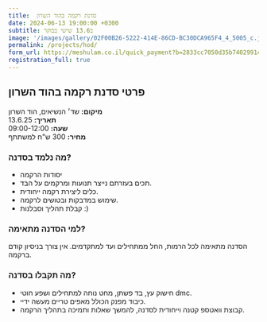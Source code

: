 ```yaml
---
title:  סדנת רקמה בהוד השרון
date: 2024-06-13 19:00:00 +0300
subtitle: ב13.6 שישי בבוקר
image: '/images/gallery/02F00B26-5222-414E-86CD-BC30DCA965F4_4_5005_c.jpeg'
permalink: /projects/hod/
form_url: https://meshulam.co.il/quick_payment?b=2833cc7050d35b7402991cf22bff1b17
registration_full: true
---
```


## פרטי סדנת רקמה בהוד השרון

**מיקום:** שד׳ הנשיאים, הוד השרון  
**תאריך:** 13.6.25  
**שעה:** 09:00-12:00  
**מחיר:** 300 ש"ח למשתתף  

### מה נלמד בסדנה?

- יסודות הרקמה
- תכים בעזרתם נייצר תנועות ומרקמים על הבד.
- כלים ליצירת רקמה ייחודית.
- שימוש במדבקות ובטושים לרקמה.
- קבלת תהליך וסבלנות :)

### למי הסדנה מתאימה?

הסדנה מתאימה לכל הרמות, החל ממתחילים ועד למתקדמים. אין צורך בניסיון קודם ברקמה.

### מה תקבלו בסדנה?

- חישוק עץ, בד פשתן, מחט נוחה למתחילים ושפע חוטי dmc.
- כיבוד מפנק הכולל מאפים טריים מעשה ידיי.
- קבוצת וואטספ קטנה וייחודית לסדנה, להמשך שאלות ותמיכה בתהליך הרקמה.

